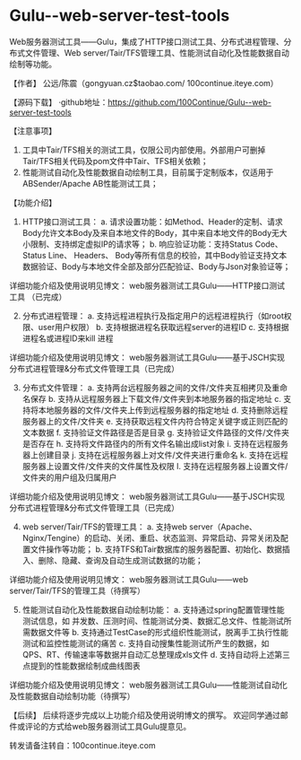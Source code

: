 # Gulu--web-server-test-tools
Web服务器测试工具——Gulu，集成了HTTP接口测试工具、分布式进程管理、分布式文件管理、Web server/Tair/TFS管理工具、性能测试自动化及性能数据自动绘制等功能。
 
【作者】 公远/陈震（gongyuan.cz$taobao.com/ 100continue.iteye.com）
 
【源码下载】
·github地址：https://github.com/100Continue/Gulu--web-server-test-tools
 
【注意事项】
1. 工具中Tair/TFS相关的测试工具，仅限公司内部使用。外部用户可删掉Tair/TFS相关代码及pom文件中Tair、TFS相关依赖；
2. 性能测试自动化及性能数据自动绘制工具，目前属于定制版本，仅适用于ABSender/Apache AB性能测试工具；
 
【功能介绍】
1. HTTP接口测试工具：
a. 请求设置功能：如Method、Header的定制、请求Body允许文本Body及来自本地文件的Body，其中来自本地文件的Body无大小限制、支持绑定虚拟IP的请求等；
b. 响应验证功能：支持Status Code、Status Line、 Headers、 Body等所有信息的校验，其中Body验证支持文本数据验证、Body与本地文件全部及部分匹配验证、Body与Json对象验证等；
 
详细功能介绍及使用说明见博文：
web服务器测试工具Gulu——HTTP接口测试工具 （已完成）
 
2. 分布式进程管理：
a. 支持远程进程执行及指定用户的远程进程执行（如root权限、user用户权限）
b. 支持根据进程名获取远程server的进程ID
c. 支持根据进程名或进程ID来kill 进程
 
详细功能介绍及使用说明见博文：
web服务器测试工具Gulu——基于JSCH实现分布式进程管理&分布式文件管理工具（已完成）
 
3. 分布式文件管理：
a. 支持两台远程服务器之间的文件/文件夹互相拷贝及重命名保存
b. 支持从远程服务器上下载文件/文件夹到本地服务器的指定地址
c. 支持将本地服务器的文件/文件夹上传到远程服务器的指定地址
d. 支持删除远程服务器上的文件/文件夹
e. 支持获取远程文件内符合特定关键字或正则匹配的文本数据
f. 支持验证文件路径是否是目录
g. 支持验证文件路径的文件/文件夹是否存在
h. 支持将文件路径内的所有文件名输出成list对象
i. 支持在远程服务器上创建目录
j. 支持在远程服务器上对文件/文件夹进行重命名
k. 支持在远程服务器上设置文件/文件夹的文件属性及权限
l. 支持在远程服务器上设置文件/文件夹的用户组及归属用户
 
详细功能介绍及使用说明见博文：
web服务器测试工具Gulu——基于JSCH实现分布式进程管理&分布式文件管理工具（已完成）
 
4. web server/Tair/TFS的管理工具：
a. 支持web server（Apache、Nginx/Tengine）的启动、关闭、重启、状态监测、异常启动、异常关闭及配置文件操作等功能；
b. 支持TFS和Tair数据库的服务器配置、初始化、数据插入、删除、隐藏、查询及自动生成测试数据的功能；
 
详细功能介绍及使用说明见博文：
web服务器测试工具Gulu——web server/Tair/TFS的管理工具（待撰写）
 
5. 性能测试自动化及性能数据自动绘制功能：
a. 支持通过spring配置管理性能测试信息，如 并发数、压测时间、性能测试分类、数据汇总文件、性能测试所需数据文件等
b. 支持通过TestCase的形式组织性能测试，脱离手工执行性能测试和监控性能测试的痛苦
c. 支持自动搜集性能测试所产生的数据，如QPS、RT、传输速率等数据并自动汇总整理成xls文件
d. 支持自动将上述第三点提到的性能数据绘制成曲线图表
 
详细功能介绍及使用说明见博文：
web服务器测试工具Gulu——性能测试自动化及性能数据自动绘制功能（待撰写）
 
【后续】
后续将逐步完成以上功能介绍及使用说明博文的撰写。
欢迎同学通过邮件或评论的方式给web服务器测试工具Gulu提意见。
 
转发请备注转自：100continue.iteye.com
